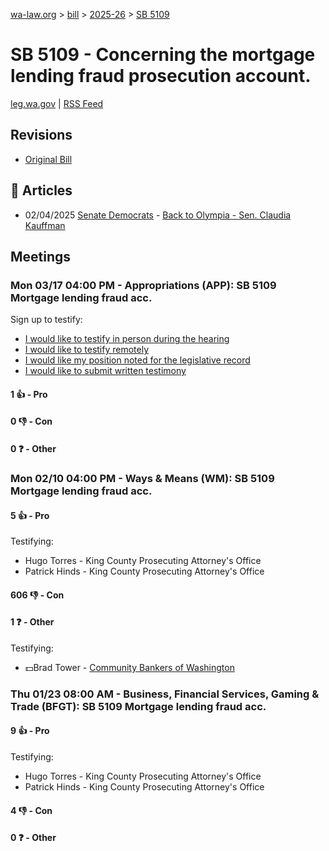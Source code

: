 [wa-law.org](/) > [bill](/bill/) > [2025-26](/bill/2025-26/) > [SB 5109](/bill/2025-26/sb/5109/)

# SB 5109 - Concerning the mortgage lending fraud prosecution account.
[leg.wa.gov](https://app.leg.wa.gov/billsummary?BillNumber=5109&Year=2025&Initiative=false) | [RSS Feed](./rss.xml)

## Revisions
* [Original Bill](1/)

## 📰 Articles
* 02/04/2025 [Senate Democrats](/org/senate_democrats/) - [Back to Olympia - Sen. Claudia Kauffman](https://senatedemocrats.wa.gov/kauffman/2025/02/04/back-to-olympia/#:~:text=SB%205109)

## Meetings
### Mon 03/17 04:00 PM - Appropriations (APP): SB 5109 Mortgage lending fraud acc.
Sign up to testify:
* [I would like to testify in person during the hearing](https://app.leg.wa.gov/csi/Testifier/Add?chamber=House&mId=33094&aId=165788&caId=26448&tId=1)
* [I would like to testify remotely](https://app.leg.wa.gov/csi/Testifier/Add?chamber=House&mId=33094&aId=165788&caId=26448&tId=2)
* [I would like my position noted for the legislative record](https://app.leg.wa.gov/csi/Testifier/Add?chamber=House&mId=33094&aId=165788&caId=26448&tId=3)
* [I would like to submit written testimony](https://app.leg.wa.gov/csi/Testifier/Add?chamber=House&mId=33094&aId=165788&caId=26448&tId=4)

#### 1 👍 - Pro

#### 0 👎 - Con

#### 0 ❓ - Other

### Mon 02/10 04:00 PM - Ways & Means (WM): SB 5109 Mortgage lending fraud acc.
#### 5 👍 - Pro
Testifying:
* Hugo Torres - King County Prosecuting Attorney's Office
* Patrick Hinds - King County Prosecuting Attorney's Office

#### 606 👎 - Con

#### 1 ❓ - Other
Testifying:
* 💵Brad Tower - [Community Bankers of Washington](/org/community_bankers_of_washington/)

### Thu 01/23 08:00 AM - Business, Financial Services, Gaming & Trade (BFGT): SB 5109 Mortgage lending fraud acc.
#### 9 👍 - Pro
Testifying:
* Hugo Torres - King County Prosecuting Attorney's Office
* Patrick Hinds - King County Prosecuting Attorney's Office

#### 4 👎 - Con

#### 0 ❓ - Other
